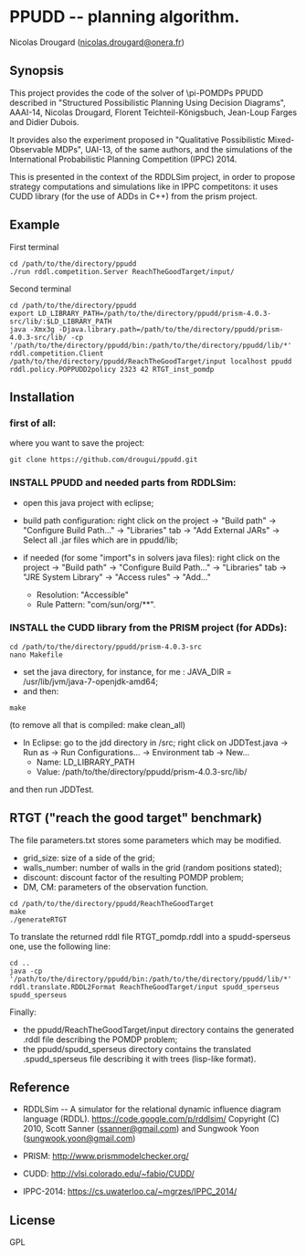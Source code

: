 PPUDD -- planning algorithm.
============================

Nicolas Drougard (nicolas.drougard@onera.fr)

## Synopsis

This project provides the code of the solver of \pi-POMDPs PPUDD 
described in "Structured Possibilistic Planning Using Decision Diagrams", AAAI-14, 
Nicolas Drougard, Florent Teichteil-Königsbuch, Jean-Loup Farges and Didier Dubois.

It provides also the experiment proposed in
"Qualitative Possibilistic Mixed-Observable MDPs", UAI-13, of the same authors,
and the simulations of the International Probabilistic Planning Competition (IPPC) 2014.

This is presented in the context of the RDDLSim project,
in order to propose strategy computations and simulations like in IPPC competitons: 
it uses CUDD library (for the use of ADDs in C++) from the prism project.

## Example

First terminal
```
cd /path/to/the/directory/ppudd
./run rddl.competition.Server ReachTheGoodTarget/input/
```

Second terminal
```
cd /path/to/the/directory/ppudd
export LD_LIBRARY_PATH=/path/to/the/directory/ppudd/prism-4.0.3-src/lib/:$LD_LIBRARY_PATH
java -Xmx3g -Djava.library.path=/path/to/the/directory/ppudd/prism-4.0.3-src/lib/ -cp '/path/to/the/directory/ppudd/bin:/path/to/the/directory/ppudd/lib/*' rddl.competition.Client /path/to/the/directory/ppudd/ReachTheGoodTarget/input localhost ppudd rddl.policy.POPPUDD2policy 2323 42 RTGT_inst_pomdp
```

## Installation

### first of all:
where you want to save the project:
```
git clone https://github.com/drougui/ppudd.git
```

### INSTALL PPUDD and needed parts from RDDLSim:
- open this java project with eclipse;

- build path configuration: 
	right click on the project -> "Build path" -> "Configure Build Path..." -> "Libraries" tab
	-> "Add External JARs" -> Select all .jar files which are in ppudd/lib;

- if needed (for some "import"s in solvers java files): 
	right click on the project -> "Build path" -> "Configure Build Path..." -> "Libraries" tab
	-> "JRE System Library" -> "Access rules" -> "Add..."
	- Resolution: "Accessible" 
	- Rule Pattern: "com/sun/org/**".

### INSTALL the CUDD library from the PRISM project (for ADDs):

```
cd /path/to/the/directory/ppudd/prism-4.0.3-src
nano Makefile
```

- set the java directory, for instance, for me : JAVA_DIR = /usr/lib/jvm/java-7-openjdk-amd64;
- and then:

```
make
```

(to remove all that is compiled: make clean_all)

- In Eclipse: go to the jdd directory in /src;
	right click on JDDTest.java -> Run as -> Run Configurations... -> Environment tab -> New... 
	- Name: LD_LIBRARY_PATH 
	- Value: /path/to/the/directory/ppudd/prism-4.0.3-src/lib/

and then run JDDTest.

## RTGT ("reach the good target" benchmark)
The file parameters.txt stores some parameters which may be modified.

- grid_size: size of a side of the grid;
- walls_number: number of walls in the grid (random positions stated);
- discount: discount factor of the resulting POMDP problem;
- DM, CM: parameters of the observation function.

```
cd /path/to/the/directory/ppudd/ReachTheGoodTarget
make
./generateRTGT
```

To translate the returned rddl file RTGT_pomdp.rddl
into a spudd-sperseus one, use the following line:

```
cd ..
java -cp '/path/to/the/directory/ppudd/bin:/path/to/the/directory/ppudd/lib/*' rddl.translate.RDDL2Format ReachTheGoodTarget/input spudd_sperseus spudd_sperseus
```

Finally:
- the ppudd/ReachTheGoodTarget/input directory contains the generated .rddl file describing the POMDP problem;
- the ppudd/spudd_sperseus directory contains the translated .spudd_sperseus file describing it with trees (lisp-like format).

## Reference

- RDDLSim -- A simulator for the relational dynamic influence diagram language (RDDL).
https://code.google.com/p/rddlsim/
Copyright (C) 2010, Scott Sanner (ssanner@gmail.com) and Sungwook Yoon (sungwook.yoon@gmail.com)

- PRISM: http://www.prismmodelchecker.org/

- CUDD: http://vlsi.colorado.edu/~fabio/CUDD/

- IPPC-2014: https://cs.uwaterloo.ca/~mgrzes/IPPC_2014/

## License

GPL

